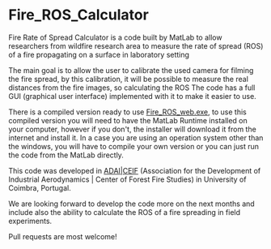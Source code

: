 # Fire_ROS_Calculator

Fire Rate of Spread Calculator is a code built by MatLab to allow researchers from wildfire research area to measure the rate of spread (ROS) of a fire propagating on a surface in laboratory setting

The main goal is to allow the user to calibrate the used camera for filming the fire spread, by this calibration, it will be possible to measure the real distances from the fire images, so calculating the ROS
The code has a full GUI (graphical user interface) implemented with it to make it easier to use.

There is a compiled version ready to use [Fire_ROS_web.exe](https://github.com/AAbouali/Fire_ROS_Calculator/releases/tag/1.0), to use this compiled version you will need to have the MatLab Runtime installed on your computer, however if you don't, the installer will download it from the internet and install it.
In a case you are using an operation system other than the windows, you will have to compile your own version or you can just run the code from the MatLab directly.

This code was developed in [ADAI|CEIF](http://www.adai.pt) (Association for the Development of Industrial Aerodynamics | Center of Forest Fire Studies) in University of Coimbra, Portugal. 

We are looking forward to develop the code more on the next months and include also the ability to calculate the ROS of a fire spreading in field experiments. 

Pull requests are most welcome!
